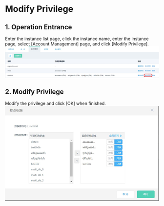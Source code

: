 # Modify Privilege

## 1. Operation Entrance
Enter the instance list page, click the instance name, enter the instance page, select [Account Management] page, and click [Modify Privilege].
![Modify Privilege 1](../../../image/RDS/Modify-Privilege-1.png)

## 2. Modify Privilege
Modify the privilege and click [OK] when finished.
![Modify Privilege 2](../../../image/RDS/Modify-Privilege-2.png)
